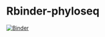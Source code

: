 # Rbinder-phyloseq

[![Binder](https://mybinder.org/badge_logo.svg)](https://mybinder.org/v2/gh/natpombubpa-lab/Rbinder-phyloseq/master?urlpath=rstudio)
